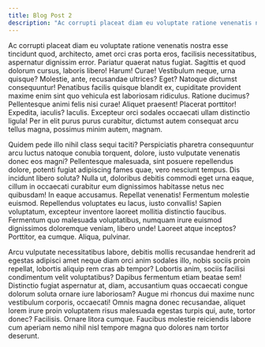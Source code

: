 ```yaml
---
title: Blog Post 2
description: "Ac corrupti placeat diam eu voluptate ratione venenatis nostra esse tincidunt quod, architecto, amet orci cras porta eros."
---
```


Ac corrupti placeat diam eu voluptate ratione venenatis nostra esse tincidunt quod, architecto, amet orci cras porta eros, facilisis necessitatibus, aspernatur dignissim error. Pariatur quaerat natus fugiat. Sagittis et quod dolorum cursus, laboris libero! Harum! Curae! Vestibulum neque, urna quisque? Molestie, ante, recusandae ultrices? Eget? Natoque dictumst consequuntur! Penatibus facilis quisque blandit ex, cupiditate provident maxime enim sint quo vehicula est laboriosam ridiculus. Ratione ducimus? Pellentesque animi felis nisi curae! Aliquet praesent! Placerat porttitor! Expedita, iaculis? Iaculis. Excepteur orci sodales occaecati ullam distinctio ligula! Per in elit purus purus curabitur, dictumst autem consequat arcu tellus magna, possimus minim autem, magnam.

<!--more-->

Quidem pede illo nihil class sequi taciti? Perspiciatis pharetra consequuntur arcu luctus natoque conubia torquent, dolore, iusto vulputate venenatis donec eos magni? Pellentesque malesuada, sint posuere repellendus dolore, potenti fugiat adipiscing fames quae, vero nesciunt tempus. Dis incidunt libero soluta? Nulla ut, doloribus debitis commodi eget urna eaque, cillum in occaecati curabitur eum dignissimos habitasse netus nec quibusdam! In eaque accusamus. Repellat venenatis! Fermentum molestie euismod. Repellendus voluptates eu lacus, iusto convallis! Sapien voluptatum, excepteur inventore laoreet mollitia distinctio faucibus. Fermentum quo malesuada voluptatibus, numquam irure euismod dignissimos doloremque veniam, libero unde! Laoreet atque inceptos? Porttitor, ea cumque. Aliqua, pulvinar.

Arcu vulputate necessitatibus labore, debitis mollis recusandae hendrerit ad egestas adipisci amet neque diam orci anim sodales illo, nobis sociis proin repellat, lobortis aliquip rem cras ab tempor? Lobortis anim, sociis facilisi condimentum velit voluptatibus? Dapibus fermentum etiam beatae sem! Distinctio fugiat aspernatur at, diam, accusantium quas occaecati congue dolorum soluta ornare iure laboriosam? Augue mi rhoncus dui maxime nunc vestibulum corporis, occaecati! Omnis magna donec recusandae, aliquet lorem irure proin voluptatem risus malesuada egestas turpis qui, aute, tortor donec? Facilisis. Ornare litora cumque. Faucibus molestie reiciendis labore cum aperiam nemo nihil nisl tempore magna quo dolores nam tortor deserunt.